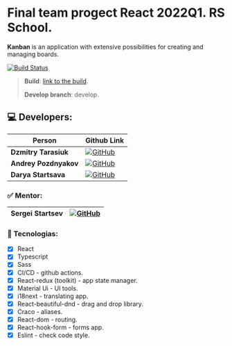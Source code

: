 # Final team progect React 2022Q1. RS School. 

**Kanban** is an application with extensive possibilities for creating and managing boards.

[![Build Status](https://github.com/TarasiukDima/project-management-app/actions/workflows/push.yml/badge.svg?branch=develop)](https://github.com/TarasiukDima/project-management-app/actions/workflows/push.yml)

>**Build**: [link to the build](https://tarasiukdima.github.io/project-management-app/#/).
>
>**Develop branch**: develop.

## :computer: Developers:

| Person | Github Link |
| ------------ | ------------- |
| **Dzmitry Tarasiuk** | [![GitHub](https://img.shields.io/badge/github-%23121011.svg?style=for-the-badge&logo=github&logoColor=white)](https://github.com/TarasiukDima) |
| **Andrey Pozdnyakov** | [![GitHub](https://img.shields.io/badge/github-%23121011.svg?style=for-the-badge&logo=github&logoColor=white)](https://github.com/exekuta) |
| **Darya Startsava** | [![GitHub](https://img.shields.io/badge/github-%23121011.svg?style=for-the-badge&logo=github&logoColor=white)](https://github.com/darya-startsava) |

 
### :white_check_mark: Mentor: 
| Sergei Startsev | [![GitHub](https://img.shields.io/badge/github-%23121011.svg?style=for-the-badge&logo=github&logoColor=white)](https://github.com/sergei-startsev) |
| ------------ | ------------- |
  



### 🚀 Tecnologias:
  - [x] React
  - [x] Typescript
  - [x] Sass
  - [x] CI/CD - github actions.
  - [x] React-redux (toolkit) - app state manager.
  - [x] Material Ui - UI tools.
  - [x] i18next - translating app.
  - [x] React-beautiful-dnd - drag and drop library.
  - [x] Craco - aliases.
  - [x] React-dom - routing.
  - [x] React-hook-form - forms app.
  - [x] Eslint - check code style.
